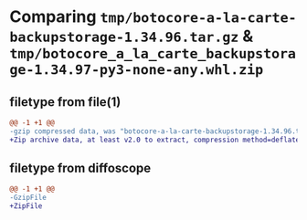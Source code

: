 # Comparing `tmp/botocore-a-la-carte-backupstorage-1.34.96.tar.gz` & `tmp/botocore_a_la_carte_backupstorage-1.34.97-py3-none-any.whl.zip`

## filetype from file(1)

```diff
@@ -1 +1 @@
-gzip compressed data, was "botocore-a-la-carte-backupstorage-1.34.96.tar", last modified: Thu May  2 01:01:13 2024, max compression
+Zip archive data, at least v2.0 to extract, compression method=deflate
```

## filetype from diffoscope

```diff
@@ -1 +1 @@
-GzipFile
+ZipFile
```

